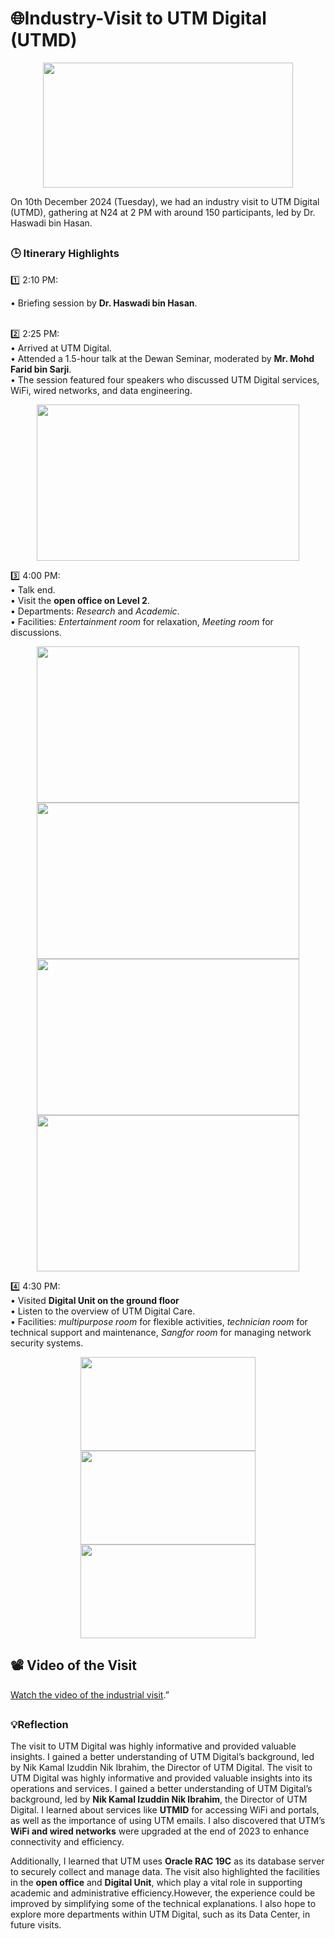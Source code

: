 # 🌐Industry-Visit to UTM Digital (UTMD)

<p align="center">
  <img src = "https://github.com/user-attachments/assets/ac6a3d48-6011-4375-b42f-7a92ee08815f" width="400" height="200"/>
</p>

On 10th December 2024 (Tuesday), we had an industry visit to UTM Digital (UTMD), gathering at N24 at 2 PM with around 150 participants, led by Dr. Haswadi bin Hasan.

## 

<h3>🕒 Itinerary Highlights</h3>
1️⃣ 2:10 PM:<br> 

• Briefing session by **Dr. Haswadi bin Hasan**.<br><br>

2️⃣ 2:25 PM:<br>
• Arrived at UTM Digital. <br>
• Attended a 1.5-hour talk at the Dewan Seminar, moderated by **Mr. Mohd Farid bin Sarji**. <br>
• The session featured four speakers who discussed UTM Digital services, WiFi, wired networks, and data engineering.<br>
<p align="center">
  <img src = "https://github.com/user-attachments/assets/3bbcccfa-d9c9-46fa-912c-3fba55d92581" width="420" height="250"/>
</p>

3️⃣ 4:00 PM: <br>
• Talk end.<br>
• Visit the **open office on Level 2**. <br>
• Departments: *Research* and *Academic*.<br>
• Facilities: *Entertainment room* for relaxation, *Meeting room* for discussions. 

<p align="center">
<img src = "https://github.com/user-attachments/assets/a269c347-ee52-4634-83bd-32dcb4396c32" width="420" height="250"/>
<img src = "https://github.com/user-attachments/assets/c46f268e-c157-44a3-bb0d-31009ac0d9f8" width="420" height="250"/>
<img src = "https://github.com/user-attachments/assets/6792c87c-77e5-4b0a-a650-95efd6864369" width="420" height="250"/>
<img src = "https://github.com/user-attachments/assets/2dbe50b3-489d-4827-bc76-1226067ccc5e" width="420" height="250"/>
</p>

4️⃣ 4:30 PM:<br>
• Visited **Digital Unit on the ground floor**<br>
• Listen to the overview of UTM Digital Care. <br>
• Facilities: *multipurpose room* for flexible activities, *technician room* for technical support and maintenance, *Sangfor room* for managing network security systems.

<p align="center">
<img src = "https://github.com/user-attachments/assets/04d5022f-ca26-4c76-b97c-5f0211db1c05" width="280" height="150"/>
<img src = "https://github.com/user-attachments/assets/86d637ee-c536-4fc5-82bf-7f0c8311fc2b" width="280" height="150"/>
<img src = "https://github.com/user-attachments/assets/a13cfdca-4551-40c9-8ad4-fb590f8f62e2" width="280" height="150"/>
</p>

## 📽️ **Video of the Visit** 
[Watch the video of the industrial visit](https://github.com/user-attachments/assets/865111a0-07cd-450c-bd3a-a28dc9e3719b).”


## 
<h3>💡Reflection</h3>

The visit to UTM Digital was highly informative and provided valuable insights. I gained a better understanding of UTM Digital’s background, led by Nik Kamal Izuddin Nik Ibrahim, the Director of UTM Digital. The visit to UTM Digital was highly informative and provided valuable insights into its operations and services. I gained a better understanding of UTM Digital’s background, led by **Nik Kamal Izuddin Nik Ibrahim**, the Director of UTM Digital. I learned about services like **UTMID** for accessing WiFi and portals, as well as the importance of using UTM emails. I also discovered that UTM’s **WiFi and wired networks** were upgraded at the end of 2023 to enhance connectivity and efficiency. 

Additionally, I learned that UTM uses **Oracle RAC 19C** as its database server to securely collect and manage data. The visit also highlighted the facilities in the **open office** and **Digital Unit**, which play a vital role in supporting academic and administrative efficiency.However, the experience could be improved by simplifying some of the technical explanations. I also hope to explore more departments within UTM Digital, such as its Data Center, in future visits.



